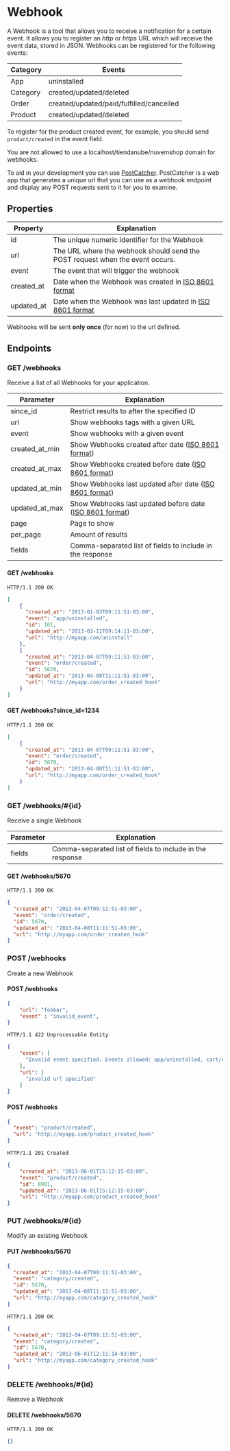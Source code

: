 Webhook
=======

A Webhook is a tool that allows you to receive a notification for a certain event. It allows you to register an *http* or *https* URL which will receive the event data, stored in JSON. Webhooks can be registered for the following events:

| Category       | Events                                                                                           |
| -------------- | ------------------------------------------------------------------------------------------------ |
| App            | uninstalled                                                                        |
| Category       | created/updated/deleted                                                                          |
| Order          | created/updated/paid/fulfilled/cancelled                                                         |
| Product        | created/updated/deleted                                                                          | 

To register for the product created event, for example, you should send `product/created` in the event field.

You are not allowed to use a localhost/tiendanube/nuvemshop domain for webhooks.

To aid in your development you can use [PostCatcher](http://postcatcher.in/). PostCatcher is a web app that generates a unique url that you can use as a webhook endpoint and display any POST requests sent to it for you to examine.

Properties
----------

| Property       | Explanation                                                                                      |
| -------------- | ------------------------------------------------------------------------------------------------ |
| id             | The unique numeric identifier for the Webhook                                                    |
| url            | The URL where the webhook should send the POST request when the event occurs.                    |
| event          | The event that will trigger the webhook                                                          |
| created_at     | Date when the Webhook was created in [ISO 8601 format](http://en.wikipedia.org/wiki/ISO_8601)    | 
| updated_at     | Date when the Webhook was last updated in [ISO 8601 format](http://en.wikipedia.org/wiki/ISO_8601)|

Webhooks will be sent __only once__ (for now) to the url defined.

Endpoints
---------

### GET /webhooks

Receive a list of all Webhooks for your application.


| Parameter      | Explanation                                                                                      |
| -------------- | ------------------------------------------------------------------------------------------------ |
| since_id       | Restrict results to after the specified ID                                                       |
| url            | Show webhooks tags with a given URL                                                              |
| event          | Show webhooks with a given event                                                                 |
| created_at_min | Show Webhooks created after date ([ISO 8601 format](http://en.wikipedia.org/wiki/ISO_8601))      |
| created_at_max | Show Webhooks created before date ([ISO 8601 format](http://en.wikipedia.org/wiki/ISO_8601))     |
| updated_at_min | Show Webhooks last updated after date ([ISO 8601 format](http://en.wikipedia.org/wiki/ISO_8601)) |
| updated_at_max | Show Webhooks last updated before date ([ISO 8601 format](http://en.wikipedia.org/wiki/ISO_8601))|
| page           | Page to show                                                                                     |
| per_page       | Amount of results                                                                                |
| fields         | Comma-separated list of fields to include in the response                                        |


#### GET /webhooks

`HTTP/1.1 200 OK`

```json
[
    {
      "created_at": "2013-01-03T09:11:51-03:00",
      "event": "app/uninstalled",
      "id": 101,
      "updated_at": "2013-03-11T09:14:11-03:00",
      "url": "http://myapp.com/uninstall"
    },
    {
      "created_at": "2013-04-07T09:11:51-03:00",
      "event": "order/created",
      "id": 5670,
      "updated_at": "2013-04-08T11:11:51-03:00",
      "url": "http://myapp.com/order_created_hook"
    }
]
```

#### GET /webhooks?since_id=1234

`HTTP/1.1 200 OK`

```json
[
    {
      "created_at": "2013-04-07T09:11:51-03:00",
      "event": "order/created",
      "id": 5670,
      "updated_at": "2013-04-08T11:11:51-03:00",
      "url": "http://myapp.com/order_created_hook"
    }
]
```

### GET /webhooks/#{id}

Receive a single Webhook

| Parameter      | Explanation                                                                                      |
| -------------- | ------------------------------------------------------------------------------------------------ |
| fields         | Comma-separated list of fields to include in the response                                        |

#### GET /webhooks/5670

`HTTP/1.1 200 OK`

```json
{
  "created_at": "2013-04-07T09:11:51-03:00",
  "event": "order/created",
  "id": 5670,
  "updated_at": "2013-04-08T11:11:51-03:00",
  "url": "http://myapp.com/order_created_hook"
}
```

### POST /webhooks

Create a new Webhook

#### POST /webhooks

```json
{
    "url": "foobar",
    "event" : "invalid_event",
}
```

`HTTP/1.1 422 Unprocessable Entity`

```json
{
    "event": [
      "Invalid event specified. Events allowed: app/uninstalled, cart/created, cart/updated, category/created, category/updated, category/deleted, order/created, order/updated, order/paid, order/fulfilled, order/cancelled, product/created, product/updated, product/deleted"
    ],
    "url": [
      "invalid url specified"
    ]
}
```

#### POST /webhooks

```json
{
  "event": "product/created",
  "url": "http://myapp.com/product_created_hook"
}
```

`HTTP/1.1 201 Created`

```json
{
    "created_at": "2013-06-01T15:12:15-03:00",
    "event": "product/created",
    "id": 8901,
    "updated_at": "2013-06-01T15:12:15-03:00",
    "url": "http://myapp.com/product_created_hook"
}
```

### PUT /webhooks/#{id}

Modify an existing Webhook

#### PUT /webhooks/5670

```json
{
  "created_at": "2013-04-07T09:11:51-03:00",
  "event": "category/created",
  "id": 5670,
  "updated_at": "2013-04-08T11:11:51-03:00",
  "url": "http://myapp.com/category_created_hook"
}
```

`HTTP/1.1 200 OK`

```json
{
  "created_at": "2013-04-07T09:11:51-03:00",
  "event": "category/created",
  "id": 5670,
  "updated_at": "2013-06-01T12:11:14-03:00",
  "url": "http://myapp.com/category_created_hook"
}
```

### DELETE /webhooks/#{id}

Remove a Webhook

#### DELETE /webhooks/5670

`HTTP/1.1 200 OK`

```json
{}
```
